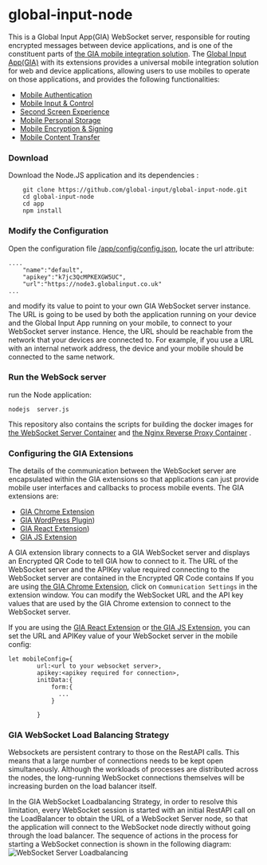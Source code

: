 # global-input-node
This is a Global Input App(GIA) WebSocket server, responsible for routing encrypted messages between device applications,  and is one of the constituent parts of [the GIA mobile integration solution](https://globalinput.co.uk/). The [Global Input App(GIA)](https://globalinput.co.uk/) with its extensions provides a universal mobile integration solution for web and device applications, allowing users to use mobiles to operate on those applications, and provides the following functionalities:
 - [Mobile Authentication](https://globalinput.co.uk/global-input-app/mobile-authentication)
 - [Mobile Input & Control](https://globalinput.co.uk/global-input-app/mobile-input-control)
 - [Second Screen Experience](https://globalinput.co.uk/global-input-app/second-screen-experience)
 - [Mobile Personal Storage](https://globalinput.co.uk/global-input-app/mobile-personal-storage)
 - [Mobile Encryption & Signing](https://globalinput.co.uk/global-input-app/mobile-content-encryption)
 - [Mobile Content Transfer](https://globalinput.co.uk/global-input-app/mobile-content-transfer)

### Download
Download the Node.JS application and its dependencies :
```shell
    git clone https://github.com/global-input/global-input-node.git
    cd global-input-node
    cd app
    npm install
```

### Modify the Configuration
Open the configuration file [/app/config/config.json](https://github.com/global-input/global-input-node/blob/master/app/config/config.json), locate the url attribute:
```
....
    "name":"default",
    "apikey":"k7jc3QcMPKEXGW5UC",
    "url":"https://node3.globalinput.co.uk"
...       
```
and modify its value to point to your own GIA WebSocket server instance.  The URL is going to be used by both the application running on your device and the Global Input App running on your mobile, to connect to your WebSocket server instance. Hence,  the URL should be reachable from the network that your devices are connected to. For example, if you use a URL with an internal network address, the device and your mobile should be connected to the same network.

### Run the WebSock server
run the Node application:
```
nodejs  server.js
```
This repository also contains the scripts for building the docker images for [the WebSocket Server Container](https://cloud.docker.com/u/dilshat/repository/docker/dilshat/global_input_node) and [the Nginx Reverse Proxy Container](https://cloud.docker.com/repository/docker/dilshat/global_input_nginx) .  

### Configuring the GIA Extensions

The details of the communication between the WebSocket server are encapsulated within the GIA extensions so that applications can just provide mobile user interfaces and callbacks to process mobile events. The GIA extensions are:

 - [GIA Chrome Extension](https://github.com/global-input/chrome-extension)
 - [GIA WordPress Plugin](https://github.com/global-input/wordpress-login))
 - [GIA React Extension](https://github.com/global-input/global-input-react))
 - [GIA JS Extension](https://github.com/global-input/global-input-message)

A GIA extension library connects to a GIA WebSocket server and displays an Encrypted QR Code to tell GIA how to connect to it.  The URL of the WebSocket server and the APIKey value required connecting to the WebSocket server
are contained in the Encrypted QR Code contains
If you are using [the GIA Chrome Extension](https://github.com/global-input/chrome-extension), click on ```Communication Settings``` in the extension window. You can modify the WebSocket URL and the API key values that are used by the GIA Chrome extension to connect to the WebSocket server.

If you are using the [GIA React Extension]([https://github.com/global-input/global-input-react](https://github.com/global-input/global-input-react)) or [the GIA JS Extension](https://github.com/global-input/global-input-message),  you can  set the URL and APIKey value of your WebSocket server in the mobile config:
```
let mobileConfig={			
		url:<url to your websocket server>,
        apikey:<apikey required for connection>,
		initData:{
			form:{
			  ...
			}

		}
```


### GIA WebSocket Load Balancing Strategy

Websockets are persistent contrary to those on the RestAPI calls. This means that a large number of connections needs to be kept open simultaneously. Although the workloads of processes are distributed across the nodes, the long-running WebSocket connections themselves will be increasing burden on the load balancer itself.

In the GIA WebSocket Loadbalancing Strategy, in order to resolve this limitation, every WebSocket session is started with an initial RestAPI call on the LoadBalancer to obtain the URL of a WebSocket Server node, so that the application will connect to the WebSocket node directly without going through the load balancer. The sequence of actions in the process for starting a WebSocket connection is shown in the following diagram:
![WebSocket Server Loadbalancing](https://media.iterativesolution.co.uk/images/websocket-server.png)
